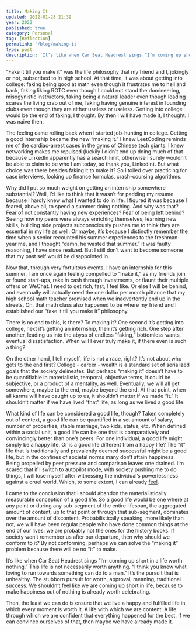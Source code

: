 ```yaml
---
title: Making It
updated: 2022-01-28 21:39
year: 2022
published: true
category: Personal
tag: [Reflection]
permalink: '/blog/making-it'
type: post
description: 'It’s like when Car Seat Headrest sings “I’m coming up short in a life worth nothing.” This life is not necessarily worth anything. “I think you knew what loving to run towards something can do to a man.” It’s the pursuit that is unhealthy. The stubborn pursuit for worth, approval, meaning, traditional success. We shouldn’t feel like we are coming up short in life, because to make happiness out of nothing is already worth celebrating.'
---
```


“Fake it till you make it” was the life philosophy that my friend and I, jokingly or not, subscribed to in high school. At that time, it was about getting into college: faking being good at math even though it frustrates me to hell and back, faking liking ROTC even though I could not stand the domineering, misogynistic instructors, faking being a natural leader even though leading scares the living crap out of me, faking having genuine interest in founding clubs even though they are either useless or useless. Getting into college would be the end of faking, I thought. By then I will have made it, I thought. I was naive then.

The feeling came rolling back when I started job-hunting in college. Getting a good internship became the new “making it.” I knew LeetCoding reminds me of the cardiac-arrest cases in the gyms of Chinese tech giants. I knew networking makes me repulsed (luckily I didn’t end up doing much of that because LinkedIn apparently has a search limit, otherwise I surely wouldn’t be able to claim to be who I am today, so thank you, LinkedIn). But what choice was there besides faking it to make it? So I toiled over practicing for case interviews, looking up finance formulas, crash-coursing algorithms.

Why did I put so much weight on getting an internship somewhere substantial? Well, I’d like to think that it wasn’t for padding my resume because I hardly knew what I wanted to do in life. I figured it was because I feared, above all, to spend a summer doing nothing. And why was that? Fear of not constantly having new experiences? Fear of being left behind? Seeing how my peers were always enriching themselves, learning new skills, building side projects subconsciously pushes me to think they are essential in my life as well. Or maybe, it’s because I distinctly remember the time when a senior recounted his summer experiences to the freshman-year me, and I thought “damn, he wasted that summer.” It was faulty reasoning, I have since realized. But I still don’t want to become someone that my past self would be disappointed in.

Now that, through very fortuitous events, I have an internship for this summer, I am once again feeling compelled to “make it,” as my friends join or found start-ups, rake in cash through investments, or flaunt their multiple offers on WeChat. I need to get rich, fast, I feel like. Or else I will be behind, and eventually will actually need the one dollar per month pittance that my high school math teacher promised when we inadvertently end up in the streets. Oh, that math class also happened to be where my friend and I established our “fake it till you make it” philosophy.

There is no end to this, is there? To making it? One second it’s getting into college, next it’s getting an internship, then it’s getting rich. One step after another, leading us into the abyss of endless “faking,” bottomless wants, eventual dissatisfaction. When will I ever truly make it, if there even is such a thing?

On the other hand, I tell myself, life is not a race, right? It’s not about who gets to the end first? College - career - wealth is a standard set of serialized goals that the society delineates. But perhaps “making it” doesn’t have to be quantifiable in materialistic, temporal, objective terms, it could be subjective, or a product of a mentality, as well. Eventually, we will all get somewhere, maybe to the end, maybe beyond the end. At that point, when all karma will have caught up to us, it shouldn’t matter if we made “it.” It shouldn’t matter if we have lived “that” life, as long as we lived a good life.

What kind of life can be considered a good life, though? Taken completely out of context, a good life can be quantified in a set amount of salary, number of properties, stable marriage, two kids, status, etc. When defined within a social unit, a good life can be one that is comparatively and convincingly better than one’s peers. For one individual, a good life might simply be a happy life. Or is a good life different from a happy life? The “it” life that is traditionally and prevalently deemed successful might be a good life, but in the confines of societal norms many don’t attain happiness. Being propelled by peer pressure and comparison leaves one drained. I’m scared that if I switch to autopilot mode, with society pushing me to do things, I will lose myself after witnessing the individual’s powerlessness against a cruel world. Which, to some extent, I can already [feel](/blog/21).

I came to the conclusion that I should abandon the materialistically measurable conception of a good life. So a good life would be one where at any point or during any sub-segment of the entire lifespan, the aggregated amount of content, up to that point or through that sub-segment, dominates over the amount of discontent. Probabilistically speaking, more likely than not, we will have been regular people who have done common things at the end of our lives: we are probably not the ones for the history books. If society won’t remember us after our departure, then why should we conform to it? By not conforming, perhaps we can solve the “making it” problem because there will be no “it” to make.

It’s like when Car Seat Headrest sings “I’m coming up short in a life worth nothing.” This life is not necessarily worth anything. “I think you knew what loving to run towards something can do to a man.” It’s the pursuit that is unhealthy. The stubborn pursuit for worth, approval, meaning, traditional success. We shouldn’t feel like we are coming up short in life, because to make happiness out of nothing is already worth celebrating.

Then, the least we can do is ensure that we live a happy and fulfilled life in which every moment is worth it. A life with which we are content. A life through which we are confident that everything happened for the best. If we can convince ourselves of that, then maybe we have already made it.
